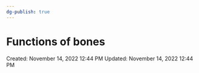 ```yaml
---
dg-publish: true
---
```


# Functions of bones

Created: November 14, 2022 12:44 PM
Updated: November 14, 2022 12:44 PM